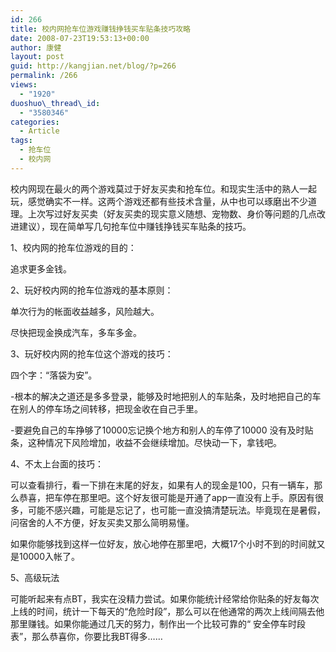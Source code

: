 ```yaml
---
id: 266
title: 校内网抢车位游戏赚钱挣钱买车贴条技巧攻略
date: 2008-07-23T19:53:13+00:00
author: 康健
layout: post
guid: http://kangjian.net/blog/?p=266
permalink: /266
views:
  - "1920"
duoshuo\_thread\_id:
  - "3580346"
categories:
  - Article
tags:
  - 抢车位
  - 校内网
---
```

校内网现在最火的两个游戏莫过于好友买卖和抢车位。和现实生活中的熟人一起玩，感觉确实不一样。这两个游戏还都有些技术含量，从中也可以琢磨出不少道理。上次写过好友买卖（好友买卖的现实意义随想、宠物数、身价等问题的几点改进建议），现在简单写几句抢车位中赚钱挣钱买车贴条的技巧。

1、校内网的抢车位游戏的目的：
  
追求更多金钱。

2、玩好校内网的抢车位游戏的基本原则：
  
单次行为的帐面收益越多，风险越大。
  
尽快把现金换成汽车，多车多金。

3、玩好校内网的抢车位这个游戏的技巧：
  
四个字：“落袋为安”。
  
-根本的解决之道还是多多登录，能够及时地把别人的车贴条，及时地把自己的车在别人的停车场之间转移，把现金收在自己手里。
  
-要避免自己的车挣够了10000忘记换个地方和别人的车停了10000 没有及时贴条，这种情况下风险增加，收益不会继续增加。尽快动一下，拿钱吧。

4、不太上台面的技巧：
  
可以查看排行，看一下排在末尾的好友，如果有人的现金是100，只有一辆车，那么恭喜，把车停在那里吧。这个好友很可能是开通了app一直没有上手。原因有很多，可能不感兴趣，可能是忘记了，也可能一直没搞清楚玩法。毕竟现在是暑假，问宿舍的人不方便，好友买卖又那么简明易懂。
  
如果你能够找到这样一位好友，放心地停在那里吧，大概17个小时不到的时间就又是10000入帐了。

5、高级玩法
  
可能听起来有点BT，我实在没精力尝试。如果你能统计经常给你贴条的好友每次上线的时间，统计一下每天的“危险时段”，那么可以在他通常的两次上线间隔去他那里赚钱。如果你能通过几天的努力，制作出一个比较可靠的“ 安全停车时段表”，那么恭喜你，你要比我BT得多……